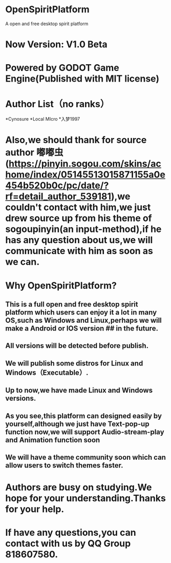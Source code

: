 # OpenSpiritPlatform
 A open and free desktop spirit platform
# Now Version: V1.0 Beta
# Powered by GODOT Game Engine(Published with MIT license)
# Author List（no ranks）
*Cynosure
*Local MIcro
*入梦1997
# Also,we should thank for source author 嘟嘟虫(https://pinyin.sogou.com/skins/achome/index/05145513015871155a0e454b520b0c/pc/date/?rf=detail_author_539181),we couldn't contact with him,we just drew source up from his theme of sogoupinyin(an input-method),if he has any question about us,we will communicate with him as soon as we can.
# Why OpenSpiritPlatform?
## This is a full open and free desktop spirit platform which users can enjoy it a lot in many OS,such as Windows and Linux,perhaps we will make a Android or IOS version ## in the future.
## All versions will be detected before publish.
## We will publish some distros for Linux and Windows（Executable）.
## Up to now,we have made Linux and Windows versions.
## As you see,this platform can designed easily by yourself,although we just have Text-pop-up function now,we will support Audio-stream-play and Animation function soon
## We will have a theme community soon which can allow users to switch themes faster.
# Authors are busy on studying.We hope for your understanding.Thanks for your help.
# If have any questions,you can contact with us by QQ Group 818607580.
